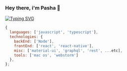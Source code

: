 ### Hey there, i'm Pasha 👋

[![Typing SVG](https://readme-typing-svg.herokuapp.com?color=%23939ABA&size=18&duration=3000&width=380&height=25&lines=I'm+React+%26+React+Native+engineer;With+5+years+of+experience;Check+out+my+repos+%26+codewars;Feel+free+to+message+me;Have+a+nice+day)](https://git.io/typing-svg)


```javascript
{
  languages: ['javascript', 'typescript'],
  technologies: {
    backEnd: ['Node'],
    frontEnd: ['react', 'react-native'],
    misc: ['material-ui', 'graphql', 'rest', ...etc],
    tools: ['mac os', 'webstorm']
  },
};
```




<!--
**valin0k/valin0k** is a ✨ _special_ ✨ repository because its `README.md` (this file) appears on your GitHub profile.

Here are some ideas to get you started:

- 🔭 I’m currently working on ...
- 🌱 I’m currently learning ...
- 👯 I’m looking to collaborate on ...
- 🤔 I’m looking for help with ...
- 💬 Ask me about ...
- 📫 How to reach me: ...
- 😄 Pronouns: ...
- ⚡ Fun fact: ...
-->
